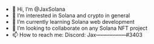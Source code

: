 - 👋 Hi, I’m @JaxSolana
- 👀 I’m interested in Solana and crypto in general
- 🌱 I’m currently learning Solana web development
- 💞️ I’m looking to collaborate on any Solana NFT project
- 📫 How to reach me: Discord: Jax˞˞˞˞˞˞˞˞˞˞˞˞˞˞˞˞˞˞˞˞#3403

<!---
JaxSolana/JaxSolana is a ✨ special ✨ repository because its `README.md` (this file) appears on your GitHub profile.
You can click the Preview link to take a look at your changes.
--->
